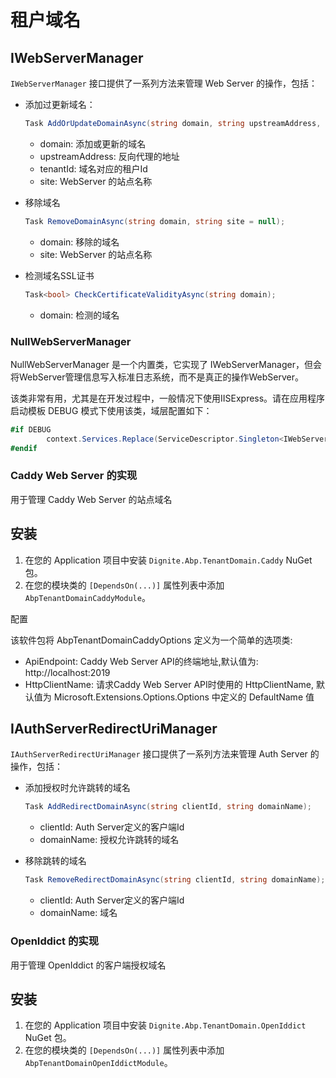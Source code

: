 # 租户域名

## IWebServerManager

`IWebServerManager` 接口提供了一系列方法来管理 Web Server 的操作，包括：

- 添加过更新域名：

  ```csharp
  Task AddOrUpdateDomainAsync(string domain, string upstreamAddress, Guid tenantId, string site = null);
  ```
  - domain: 添加或更新的域名
  - upstreamAddress: 反向代理的地址
  - tenantId: 域名对应的租户Id
  - site: WebServer 的站点名称
  
- 移除域名

  ```csharp
  Task RemoveDomainAsync(string domain, string site = null);
  ```
  - domain: 移除的域名
  - site: WebServer 的站点名称

- 检测域名SSL证书
  ```csharp
  Task<bool> CheckCertificateValidityAsync(string domain);
  ```  
  - domain: 检测的域名

### NullWebServerManager

NullWebServerManager 是一个内置类，它实现了 IWebServerManager，但会将WebServer管理信息写入标准日志系统，而不是真正的操作WebServer。

该类非常有用，尤其是在开发过程中，一般情况下使用IISExpress。请在应用程序启动模板 DEBUG 模式下使用该类，域层配置如下：

```csharp
#if DEBUG
        context.Services.Replace(ServiceDescriptor.Singleton<IWebServerManager, NullWebServerManager>());
#endif
```  

### Caddy Web Server 的实现

用于管理 Caddy Web Server 的站点域名

## 安装

1. 在您的 Application 项目中安装 `Dignite.Abp.TenantDomain.Caddy` NuGet 包。
2. 在您的模块类的 `[DependsOn(...)]` 属性列表中添加 `AbpTenantDomainCaddyModule`。

配置

该软件包将 AbpTenantDomainCaddyOptions 定义为一个简单的选项类:

- ApiEndpoint: Caddy Web Server API的终端地址,默认值为: http://localhost:2019
- HttpClientName: 请求Caddy Web Server API时使用的 HttpClientName, 默认值为 Microsoft.Extensions.Options.Options 中定义的 DefaultName 值

## IAuthServerRedirectUriManager

`IAuthServerRedirectUriManager` 接口提供了一系列方法来管理 Auth Server 的操作，包括：

- 添加授权时允许跳转的域名

  ```csharp
  Task AddRedirectDomainAsync(string clientId, string domainName);
  ```
  - clientId: Auth Server定义的客户端Id
  - domainName: 授权允许跳转的域名
  
- 移除跳转的域名

  ```csharp
  Task RemoveRedirectDomainAsync(string clientId, string domainName);
  ```
  - clientId: Auth Server定义的客户端Id
  - domainName: 域名

### OpenIddict 的实现

用于管理 OpenIddict 的客户端授权域名

## 安装

1. 在您的 Application 项目中安装 `Dignite.Abp.TenantDomain.OpenIddict` NuGet 包。
2. 在您的模块类的 `[DependsOn(...)]` 属性列表中添加 `AbpTenantDomainOpenIddictModule`。